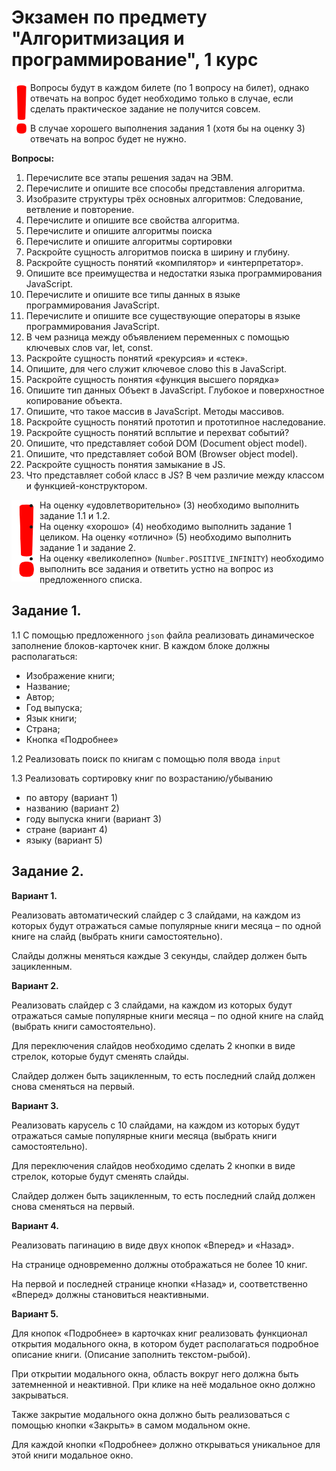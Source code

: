 # Экзамен по предмету "Алгоритмизация и программирование", 1 курс

<img src="https://raw.githubusercontent.com/artexhibit/Fundamentals-of-algorithmization-and-programming/main/JS/Экзамен%20Алгоритмизация%20и%20программирование/images/ex_mark.png" alt="exmark" align="left" width="30">

Вопросы будут в каждом билете (по 1 вопросу на билет), однако отвечать на вопрос будет необходимо только в случае, если сделать практическое задание не получится совсем. 

В случае хорошего выполнения задания 1 (хотя бы на оценку 3) отвечать на вопрос будет не нужно.
 
**Вопросы:**

1. Перечислите все этапы решения задач на ЭВМ.
2. Перечислите и опишите все способы представления алгоритма.
3. Изобразите структуры трёх основных алгоритмов: Следование, ветвление и повторение.
4. Перечислите и опишите все свойства алгоритма.
5. Перечислите и опишите алгоритмы поиска
6. Перечислите и опишите алгоритмы сортировки
7. Раскройте сущность алгоритмов поиска в ширину и глубину.
8. Раскройте сущность понятий «компилятор» и «интерпретатор».
9. Опишите все преимущества и недостатки языка программирования JavaScript.
10. Перечислите и опишите все типы данных в языке программирования JavaScript.
11. Перечислите и опишите все существующие операторы в языке программирования JavaScript.
12. В чем разница между объявлением переменных с помощью ключевых слов var, let, const.
13. Раскройте сущность понятий «рекурсия» и «стек».
14. Опишите, для чего служит ключевое слово this в JavaScript.
15. Раскройте сущность понятия «функция высшего порядка»
16. Опишите тип данных Объект в JavaScript. Глубокое и поверхностное копирование объекта.
17. Опишите, что такое массив в JavaScript. Методы массивов.
18. Раскройте сущность понятий прототип и прототипное наследование.
19. Раскройте сущность понятий всплытие и перехват событий?
20. Опишите, что представляет собой DOM (Document object model).
21. Опишите, что представляет собой BOM (Browser object model).
22. Раскройте сущность понятия замыкание в JS.
23. Что представляет собой класс в JS? В чем различие между классом и функцией-конструктором.
 
<img src="https://raw.githubusercontent.com/artexhibit/Fundamentals-of-algorithmization-and-programming/main/JS/Экзамен%20Алгоритмизация%20и%20программирование/images/ex_mark.png" alt="exmark" align="left" width="45">

- На оценку «удовлетворительно» (3) необходимо выполнить задание 1.1 и 1.2.
- На оценку «хорошо» (4) необходимо выполнить задание 1 целиком.
На оценку «отлично» (5) необходимо выполнить задание 1 и задание 2.
- На оценку «великолепно» (`Number.POSITIVE_INFINITY`) необходимо выполнить все задания и ответить устно на вопрос из предложенного списка.
 
## Задание 1.

1.1 С помощью предложенного `json` файла реализовать динамическое заполнение блоков-карточек книг. В каждом блоке должны располагаться:

-  Изображение книги;
-  Название;
-  Автор;
-  Год выпуска;
-  Язык книги;
-  Страна;
-  Кнопка «Подробнее»

1.2 Реализовать поиск по книгам с помощью поля ввода `input`

1.3 Реализовать сортировку книг по возрастанию/убыванию  

- по автору (вариант 1)
- названию (вариант 2)
- году выпуска книги (вариант 3)
- стране (вариант 4)
- языку (вариант 5)
 
## Задание 2.

**Вариант 1.**

Реализовать автоматический слайдер с 3 слайдами, на каждом из которых будут отражаться самые популярные книги месяца – по одной книге на слайд (выбрать книги самостоятельно).

Слайды должны меняться каждые 3 секунды, слайдер должен быть зацикленным.
 
**Вариант 2.**

Реализовать слайдер с 3 слайдами, на каждом из которых будут отражаться самые популярные книги месяца – по одной книге на слайд (выбрать книги самостоятельно).

Для переключения слайдов необходимо сделать 2 кнопки в виде стрелок, которые будут сменять слайды.

Слайдер должен быть зацикленным, то есть последний слайд должен снова сменяться на первый.
 
**Вариант 3.**

Реализовать карусель с 10 слайдами, на каждом из которых будут отражаться самые популярные книги месяца (выбрать книги самостоятельно).

Для переключения слайдов необходимо сделать 2 кнопки в виде стрелок, которые будут сменять слайды.

Слайдер должен быть зацикленным, то есть последний слайд должен снова сменяться на первый.
 
**Вариант 4.**

Реализовать пагинацию в виде двух кнопок «Вперед» и «Назад». 

На странице одновременно должны отображаться не более 10 книг. 

На первой и последней странице кнопки «Назад» и, соответственно «Вперед» должны становиться неактивными.
 
**Вариант 5.**

Для кнопок «Подробнее» в карточках книг реализовать функционал открытия модального окна, в котором будет располагаться подробное описание книги. (Описание заполнить текстом-рыбой).

При открытии модального окна, область вокруг него должна быть затемненной и неактивной. При клике на неё модальное окно должно закрываться. 

Также закрытие модального окна должно быть реализоваться с помощью кнопки «Закрыть» в самом модальном окне.

Для каждой кнопки «Подробнее» должно открываться уникальное для этой книги модальное окно.